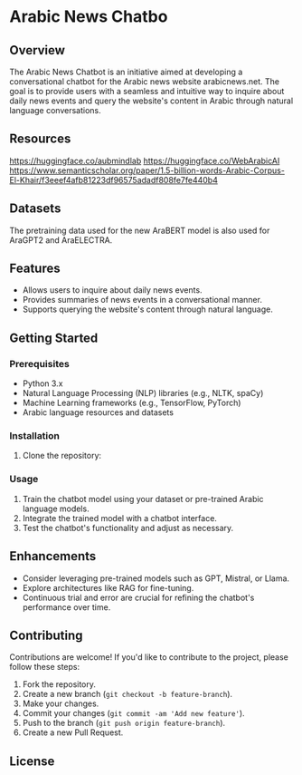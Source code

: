 # Arabic News Chatbo

## Overview
The Arabic News Chatbot is an initiative aimed at developing a conversational chatbot for the Arabic news website arabicnews.net. The goal is to provide users with a seamless and intuitive way to inquire about daily news events and query the website's content in Arabic through natural language conversations.

## Resources
https://huggingface.co/aubmindlab
https://huggingface.co/WebArabicAI
https://www.semanticscholar.org/paper/1.5-billion-words-Arabic-Corpus-El-Khair/f3eeef4afb81223df96575adadf808fe7fe440b4

## Datasets

The pretraining data used for the new AraBERT model is also used for AraGPT2 and AraELECTRA.



## Features
- Allows users to inquire about daily news events.
- Provides summaries of news events in a conversational manner.
- Supports querying the website's content through natural language.

## Getting Started
### Prerequisites
- Python 3.x
- Natural Language Processing (NLP) libraries (e.g., NLTK, spaCy)
- Machine Learning frameworks (e.g., TensorFlow, PyTorch)
- Arabic language resources and datasets

### Installation
1. Clone the repository:
### Usage
1. Train the chatbot model using your dataset or pre-trained Arabic language models.
2. Integrate the trained model with a chatbot interface.
3. Test the chatbot's functionality and adjust as necessary.

## Enhancements
- Consider leveraging pre-trained models such as GPT, Mistral, or Llama.
- Explore architectures like RAG for fine-tuning.
- Continuous trial and error are crucial for refining the chatbot's performance over time.

## Contributing
Contributions are welcome! If you'd like to contribute to the project, please follow these steps:
1. Fork the repository.
2. Create a new branch (`git checkout -b feature-branch`).
3. Make your changes.
4. Commit your changes (`git commit -am 'Add new feature'`).
5. Push to the branch (`git push origin feature-branch`).
6. Create a new Pull Request.

## License
